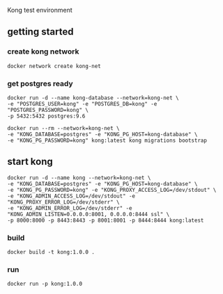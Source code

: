Kong test environment

## getting started
### create kong network
```docker network create kong-net```

### get postgres ready
```
docker run -d --name kong-database --network=kong-net \
-e "POSTGRES_USER=kong" -e "POSTGRES_DB=kong" -e "POSTGRES_PASSWORD=kong" \
-p 5432:5432 postgres:9.6

docker run --rm --network=kong-net \
-e "KONG_DATABASE=postgres" -e "KONG_PG_HOST=kong-database" \
-e "KONG_PG_PASSWORD=kong" kong:latest kong migrations bootstrap
```

## start kong
```
docker run -d --name kong --network=kong-net \
-e "KONG_DATABASE=postgres" -e "KONG_PG_HOST=kong-database" \
-e "KONG_PG_PASSWORD=kong" -e "KONG_PROXY_ACCESS_LOG=/dev/stdout" \
-e "KONG_ADMIN_ACCESS_LOG=/dev/stdout" -e "KONG_PROXY_ERROR_LOG=/dev/stderr" \
-e "KONG_ADMIN_ERROR_LOG=/dev/stderr" -e "KONG_ADMIN_LISTEN=0.0.0.0:8001, 0.0.0.0:8444 ssl" \
-p 8000:8000 -p 8443:8443 -p 8001:8001 -p 8444:8444 kong:latest
```


### build

```docker build -t kong:1.0.0 .```

### run
```docker run -p kong:1.0.0```